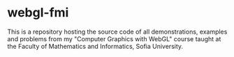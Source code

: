 # webgl-fmi
This is a repository hosting the source code of all demonstrations, examples and problems from my "Computer Graphics with WebGL" course taught at the Faculty of Mathematics and Informatics, Sofia University.
